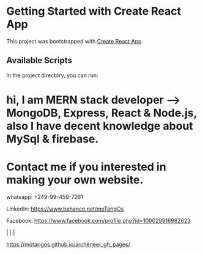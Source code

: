 # Getting Started with Create React App

This project was bootstrapped with [Create React App](https://github.com/facebook/create-react-app).

## Available Scripts

In the project directory, you can run:

# hi, I am MERN stack developer --> MongoDB, Express, React & Node.js, also I have decent knowledge about MySql & firebase.

# Contact me if you interested in making your own website.

whatsapp: +249-99-459-7261

LinkedIn: https://www.behance.net/moTarigOs

Facebook: https://www.facebook.com/profile.php?id=100029916982623

|
|
|

https://motarigos.github.io/archeneer_gh_pages/